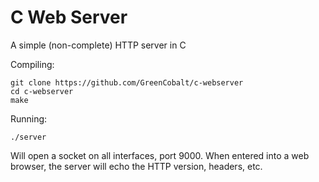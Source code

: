 # C Web Server
A simple (non-complete) HTTP server in C


Compiling:
```
git clone https://github.com/GreenCobalt/c-webserver
cd c-webserver
make
```

Running:
```
./server
```
Will open a socket on all interfaces, port 9000. When entered into a web browser, the server will echo the HTTP version, headers, etc.